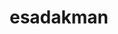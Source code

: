 ---
title: esadakman
github: https://github.com/esadakman
mode: dark
transition: 3s
archetype:
- Project Showcase
---